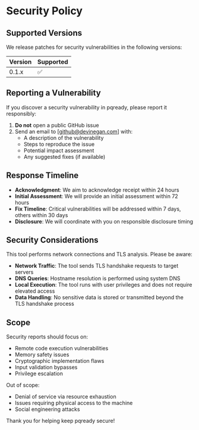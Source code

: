 # Security Policy

## Supported Versions

We release patches for security vulnerabilities in the following versions:

| Version | Supported          |
| ------- | ------------------ |
| 0.1.x   | :white_check_mark: |

## Reporting a Vulnerability

If you discover a security vulnerability in pqready, please report it responsibly:

1. **Do not** open a public GitHub issue
2. Send an email to [github@devinegan.com] with:
   - A description of the vulnerability
   - Steps to reproduce the issue
   - Potential impact assessment
   - Any suggested fixes (if available)

## Response Timeline

- **Acknowledgment**: We aim to acknowledge receipt within 24 hours
- **Initial Assessment**: We will provide an initial assessment within 72 hours
- **Fix Timeline**: Critical vulnerabilities will be addressed within 7 days, others within 30 days
- **Disclosure**: We will coordinate with you on responsible disclosure timing

## Security Considerations

This tool performs network connections and TLS analysis. Please be aware:

- **Network Traffic**: The tool sends TLS handshake requests to target servers
- **DNS Queries**: Hostname resolution is performed using system DNS
- **Local Execution**: The tool runs with user privileges and does not require elevated access
- **Data Handling**: No sensitive data is stored or transmitted beyond the TLS handshake process

## Scope

Security reports should focus on:
- Remote code execution vulnerabilities
- Memory safety issues
- Cryptographic implementation flaws
- Input validation bypasses
- Privilege escalation

Out of scope:
- Denial of service via resource exhaustion
- Issues requiring physical access to the machine
- Social engineering attacks

Thank you for helping keep pqready secure! 